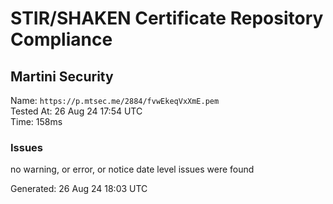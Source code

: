 # STIR/SHAKEN Certificate Repository Compliance

## Martini Security

Name: `https://p.mtsec.me/2884/fvwEkeqVxXmE.pem`\
Tested At: 26 Aug 24 17:54 UTC\
Time: 158ms

### Issues

no warning, or error, or notice date level issues were found

Generated: 26 Aug 24 18:03 UTC